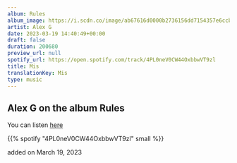 ```yaml
---
album: Rules
album_image: https://i.scdn.co/image/ab67616d0000b2736156dd7154357e6ccb45068e
artist: Alex G
date: 2023-03-19 14:40:49+00:00
draft: false
duration: 200680
preview_url: null
spotify_url: https://open.spotify.com/track/4PL0neV0CW44OxbbwVT9zl
title: Mis
translationKey: Mis
type: music
---
```


## Alex G on the album Rules

You can listen [here](https://open.spotify.com/track/4PL0neV0CW44OxbbwVT9zl)

{{% spotify "4PL0neV0CW44OxbbwVT9zl" small %}}

added on March 19, 2023